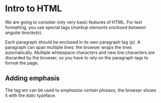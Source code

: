 # Intro to HTML
We are going to consider only very basic features of HTML. 
For text formatting, you use special tags (*markup elements enclosed
between angular brackets*).

Each paragraph should be enclosed in its own paragraph tag (p). 
A paragraph can span multiple lines: the browser wraps the lines 
automatically. Multiple whitespace characters and new line characters 
are discarded by the browser, so you have to rely on the paragraph 
tags to format the page. 

## Adding emphasis
The tag em can be used to *emphasize certain phrases*, the browser 
shows it with the *italic* typeface.
